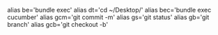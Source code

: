 alias be='bundle exec'
alias dt='cd ~/Desktop/'
alias bec='bundle exec cucumber'
alias gcm='git commit -m'
alias gs='git status'
alias gb='git branch'
alias gcb='git checkout -b'
